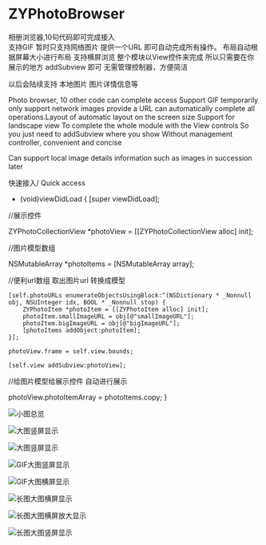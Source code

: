 # ZYPhotoBrowser
相册浏览器,10句代码即可完成接入   
支持GIF 暂时只支持网络图片  提供一个URL 即可自动完成所有操作。 布局自动根据屏幕大小进行布局  支持横屏浏览
整个模块以View控件来完成  所以只需要在你展示的地方 addSubview 即可  无需管理控制器，方便简洁

以后会陆续支持 本地图片  图片详情信息等



Photo browser, 10 other code can complete access
Support GIF temporarily only support network images provide a URL can automatically complete all operations.Layout of automatic layout on the screen size Support for landscape view
To complete the whole module with the View controls So you just need to addSubview where you show Without management controller, convenient and concise

Can support local image details information such as images in succession later








快速接入/ Quick access

- (void)viewDidLoad {
    [super viewDidLoad];
    
//展示控件

ZYPhotoCollectionView *photoView = [[ZYPhotoCollectionView alloc] init];
    
//图片模型数组

NSMutableArray *photoItems = [NSMutableArray array];
    
//便利url数组 取出图片url 转换成模型

    [self.photoURLs enumerateObjectsUsingBlock:^(NSDictionary * _Nonnull obj, NSUInteger idx, BOOL * _Nonnull stop) {
        ZYPhotoItem *photoItem = [[ZYPhotoItem alloc] init];
        photoItem.smallImageURL = obj[@"smallImageURL"];
        photoItem.bigImageURL = obj[@"bigImageURL"];
        [photoItems addObject:photoItem];
    }];
    
    photoView.frame = self.view.bounds;
    
    [self.view addSubview:photoView];
    
 //给图片模型给展示控件 自动进行展示
    
photoView.photoItemArray = photoItems.copy;
}


![小图总览](http://github.com/ZhiYongHuangOne/ZYPhotoBrowser/raw/master/photo/1.png)

![大图竖屏显示](http://github.com/ZhiYongHuangOne/ZYPhotoBrowser/raw/master/photo/2.png)

![大图竖屏显示](http://github.com/ZhiYongHuangOne/ZYPhotoBrowser/raw/master/photo/3.png)

![GIF大图竖屏显示](http://github.com/ZhiYongHuangOne/ZYPhotoBrowser/raw/master/photo/4.png)

![GIF大图横屏显示](http://github.com/ZhiYongHuangOne/ZYPhotoBrowser/raw/master/photo/5.png)

![长图大图横屏显示](http://github.com/ZhiYongHuangOne/ZYPhotoBrowser/raw/master/photo/6.png)

![长图大图横屏放大显示](http://github.com/ZhiYongHuangOne/ZYPhotoBrowser/raw/master/photo/7.png)

![长图大图竖屏显示](http://github.com/ZhiYongHuangOne/ZYPhotoBrowser/raw/master/photo/8.png)

